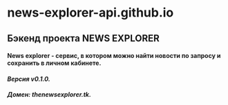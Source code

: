 # news-explorer-api.github.io
## Бэкенд проекта NEWS EXPLORER
#### News explorer - сервис, в котором можно найти новости по запросу и сохранить в личном кабинете.
#### *Версия v0.1.0.*
#### *Домен: thenewsexplorer.tk.*
